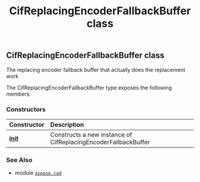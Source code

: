 ﻿---
title: CifReplacingEncoderFallbackBuffer class
second_title: Aspose.CAD for Python via .NET API References
description: 
type: docs
weight: 40
url: /aspose.cad/cifreplacingencoderfallbackbuffer/
is_root: false
---

## CifReplacingEncoderFallbackBuffer class

The replacing encoder fallback buffer that actually does the replacement work



The CifReplacingEncoderFallbackBuffer type exposes the following members:

### Constructors
| Constructor | Description |
| :- | :- |
| [__init__](/cad/python-net/aspose.cad/cifreplacingencoderfallbackbuffer/__init__/#) | Constructs a new instance of CifReplacingEncoderFallbackBuffer |



### See Also
* module [`aspose.cad`](..)
